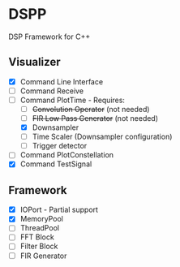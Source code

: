 # DSPP

DSP Framework for C++

## Visualizer

- [x] Command Line Interface
- [ ] Command Receive
- [ ] Command PlotTime - Requires:
  - [ ] ~~Convolution Operator~~ (not needed)
  - [ ] ~~FIR Low Pass Generator~~ (not needed)
  - [x] Downsampler
  - [ ] Time Scaler (Downsampler configuration)
  - [ ] Trigger detector
- [ ] Command PlotConstellation
- [x] Command TestSignal

## Framework

- [x] IOPort - Partial support
- [x] MemoryPool
- [ ] ThreadPool
- [ ] FFT Block
- [ ] Filter Block
- [ ] FIR Generator
